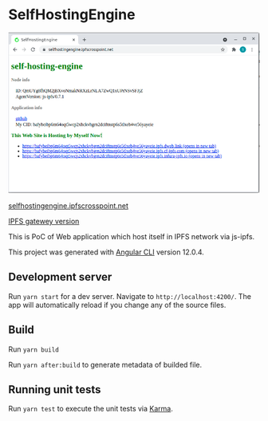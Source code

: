 # SelfHostingEngine
![screenshot of the self-hosting-engine](./screenshot.png)

[selfhostingengine.ipfscrosspoint.net](https://selfhostingengine.ipfscrosspoint.net/)

[IPFS gatewey version](https://bafybeibp6m64oqt5wcp2xhckvhgrn2dciftnstp6s5tlxeb4ve56yayeie.ipfs.dweb.link/)



This is PoC of Web application which host itself in IPFS network via js-ipfs.

This project was generated with [Angular CLI](https://github.com/angular/angular-cli) version 12.0.4.

## Development server

Run `yarn start` for a dev server. Navigate to `http://localhost:4200/`. The app will automatically reload if you change any of the source files.

## Build

Run `yarn build`

Run `yarn after:build` to generate metadata of builded file.

## Running unit tests

Run `yarn test` to execute the unit tests via [Karma](https://karma-runner.github.io).
